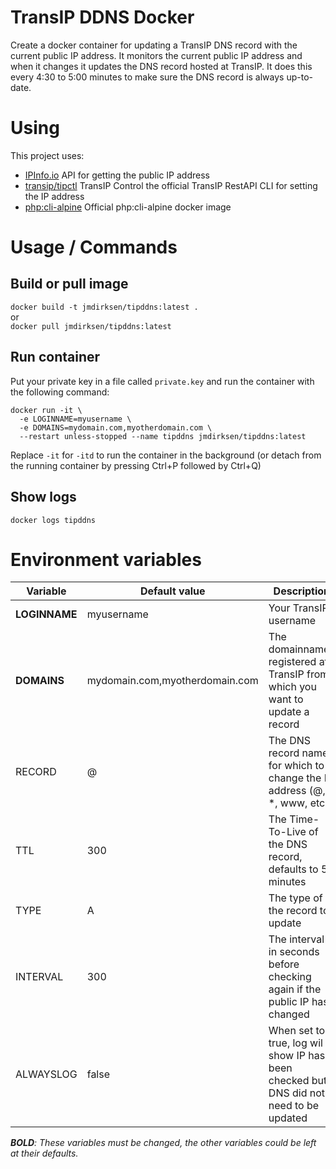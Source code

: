 # TransIP DDNS Docker

Create a docker container for updating a TransIP DNS record with the current public IP address.
It monitors the current public IP address and when it changes it updates the DNS record hosted at TransIP.
It does this every 4:30 to 5:00 minutes to make sure the DNS record is always up-to-date.


# Using

This project uses:
- [IPInfo.io](https://ipinfo.io/) API for getting the public IP address
- [transip/tipctl](https://github.com/transip/tipctl) TransIP Control the official TransIP RestAPI CLI for setting the IP address
- [php:cli-alpine](https://hub.docker.com/_/php/) Official php:cli-alpine docker image


# Usage / Commands

## Build or pull image

`docker build -t jmdirksen/tipddns:latest .`  
or  
`docker pull jmdirksen/tipddns:latest`  

## Run container

Put your private key in a file called `private.key` and run the container with the following command:
```
docker run -it \
  -e LOGINNAME=myusername \
  -e DOMAINS=mydomain.com,myotherdomain.com \
  --restart unless-stopped --name tipddns jmdirksen/tipddns:latest
```
Replace `-it` for `-itd` to run the container in the background (or detach from the running container by pressing Ctrl+P followed by Ctrl+Q)

## Show logs

`docker logs tipddns`


# Environment variables

Variable | Default value | Description
--|--|--
**LOGINNAME** | myusername | Your TransIP username
**DOMAINS** | mydomain.com,myotherdomain.com | The domainnames registered at TransIP from which you want to update a record
RECORD | @ | The DNS record name for which to change the IP address (@, *, www, etc.)
TTL | 300 | The Time-To-Live of the DNS record, defaults to 5 minutes
TYPE | A | The type of the record to update
INTERVAL | 300 | The interval in seconds before checking again if the public IP has changed
ALWAYSLOG | false | When set to true, log wil show IP has been checked but DNS did not need to be updated

***BOLD**: These variables must be changed, the other variables could be left at their defaults.*

